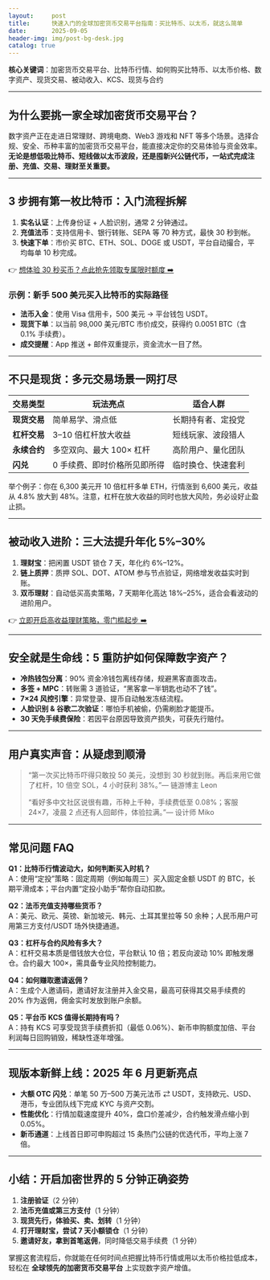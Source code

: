 ```yaml
---
layout:     post
title:      快速入门的全球加密货币交易平台指南：买比特币、以太币，就这么简单
date:       2025-09-05
header-img: img/post-bg-desk.jpg
catalog: true
---
```


**核心关键词**：加密货币交易平台、比特币行情、如何购买比特币、以太币价格、数字资产、现货交易、被动收入、KCS、现货与合约

---

## 为什么要挑一家全球加密货币交易平台？

数字资产正在走进日常理财、跨境电商、Web3 游戏和 NFT 等多个场景。选择合规、安全、币种丰富的加密货币交易平台，能直接决定你的交易体验与资金效率。**无论是想低吸比特币、短线做以太币波段，还是囤新兴公链代币，一站式完成注册、充值、交易、理财至关重要。**

---

## 3 步拥有第一枚比特币：入门流程拆解

1. **实名认证**：上传身份证 + 人脸识别，通常 2 分钟通过。  
2. **充值法币**：支持信用卡、银行转账、SEPA 等 70 种方式，最快 30 秒到帐。  
3. **快速下单**：市价买 BTC、ETH、SOL、DOGE 或 USDT，平台自动撮合，平均每单 10 秒完成。

👉 [想体验 30 秒买币？点此抢先领取专属限时额度 ➡️](https://okxdog.com/)

### 示例：新手 500 美元买入比特币的实际路径
- **法币入金**：使用 Visa 信用卡，500 美元 → 平台钱包 USDT。  
- **现货下单**：以当前 98,000 美元/BTC 市价成交，获得约 0.0051 BTC（含 0.1% 手续费）。  
- **成交提醒**：App 推送 + 邮件双重提示，资金流水一目了然。

---

## 不只是现货：多元交易场景一网打尽

| 交易类型 | 玩法亮点 | 适合人群 |
|---|---|---|
| **现货交易** | 简单易学、滑点低 | 长期持有者、定投党 |
| **杠杆交易** | 3–10 倍杠杆放大收益 | 短线玩家、波段猎人 |
| **永续合约** | 多空双向、最大 100× 杠杆 | 高阶用户、量化团队 |
| **闪兑** | 0 手续费、即时价格所见即所得 | 临时换仓、快速套利 |

举个例子：你在 6,300 美元开 10 倍杠杆多单 ETH，行情涨到 6,600 美元，收益从 4.8% 放大到 48%。注意，杠杆在放大收益的同时也放大风险，务必设好止盈止损。

---

## 被动收入进阶：三大法提升年化 5%–30%

1. **理财宝**：把闲置 USDT 锁仓 7 天，年化约 6%–12%。  
2. **链上质押**：质押 SOL、DOT、ATOM 参与节点验证，网络增发收益实时到账。  
3. **双币理财**：自动低买高卖策略，7 天期年化高达 18%–25%，适合会看波动的进阶用户。

👉 [立即开启高收益理财策略，零门槛起步 ➡️](https://okxdog.com/)

---

## 安全就是生命线：5 重防护如何保障数字资产？

- **冷热钱包分离**：90% 资金冷钱包离线存储，规避黑客直面攻击。  
- **多签 + MPC**：转账需 3 道验证，“黑客拿一半钥匙也动不了钱”。  
- **7×24 风控引擎**：异常登录、提币自动触发冻结流程。  
- **人脸识别 & 谷歌二次验证**：哪怕手机被偷，仍需刷脸才能提币。  
- **30 天免手续费保险**：若因平台原因导致资产损失，可获先行赔付。

---

## 用户真实声音：从疑虑到顺滑

> “第一次买比特币吓得只敢投 50 美元，没想到 30 秒就到账。再后来用它做了杠杆，10 倍空 SOL，4 小时获利 38%。”— 链游博主 Leon            
>    
> “看好多中文社区说很有趣，币种上千种，手续费低至 0.08%；客服 24×7，凌晨 2 点还有人回邮件，体验拉满。”— 设计师 Miko

---

## 常见问题 FAQ

**Q1：比特币行情波动大，如何判断买入时机？**  
A：使用“定投”策略：固定周期（例如每周三）买入固定金额 USDT 的 BTC，长期平滑成本；平台内置“定投小助手”帮你自动扣款。

**Q2：法币充值支持哪些货币？**  
A：美元、欧元、英镑、新加坡元、韩元、土耳其里拉等 50 余种；人民币用户可用第三方支付/USDT 场外快捷通道。

**Q3：杠杆与合约风险有多大？**  
A：杠杆交易本质是借钱放大仓位，平台默认 10 倍；若反向波动 10% 即触发爆仓。合约最大 100×，需具备专业风险控制能力。

**Q4：如何赚取邀请返佣？**  
A：生成个人邀请码，邀请好友注册并入金交易，最高可获得其交易手续费的 20% 作为返佣，佣金实时发放到账户余额。

**Q5：平台币 KCS 值得长期持有吗？**  
A：持有 KCS 可享受现货手续费折扣（最低 0.06%）、新币申购额度加倍、平台利润每日回购销毁，稀缺性逐年增强。

---

## 现版本新鲜上线：2025 年 6 月更新亮点

- **大额 OTC 闪兑**：单笔 50 万–500 万美元法币 ⇄ USDT，支持欧元、USD、港币，专业团队线下完成 KYC 与资产交割。  
- **性能优化**：行情加载速度提升 40%，盘口价差减少，合约触发滑点缩小到 0.05%。  
- **新币通道**：上线首日即可申购超过 15 条热门公链的优选代币，平均上涨 7 倍。

---

## 小结：开启加密世界的 5 分钟正确姿势

1. **注册验证**（2 分钟）  
2. **法币充值或第三方支付**（1 分钟）  
3. **现货先行，体验买、卖、划转**（1 分钟）  
4. **打开理财宝，尝试 7 天小额锁仓**（1 分钟）  
5. **邀请好友，拿到首笔返佣**，同时降低交易手续费（1 分钟）

掌握这套流程后，你就能在任何时间点把握比特币行情或用以太币价格拉低成本，轻松在 **全球领先的加密货币交易平台** 上实现数字资产增值。